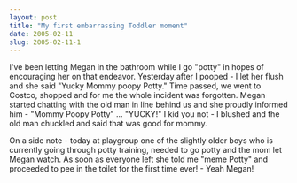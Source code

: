 ```yaml
---
layout: post
title: "My first embarrassing Toddler moment"
date: 2005-02-11
slug: 2005-02-11-1
---
```


I&apos;ve been letting Megan in the bathroom while I go &quot;potty&quot; in hopes of encouraging her on that endeavor.  Yesterday after I pooped - I let her flush and she said &quot;Yucky Mommy poopy Potty.&quot;  Time passed, we went to Costco, shopped and for me the whole incident was forgotten.  Megan started chatting with the old man in line behind us and she proudly informed him - &quot;Mommy Poopy Potty&quot; ... &quot;YUCKY!&quot;  I kid you not - I blushed and the old man chuckled and said that was good for mommy.

On a side note - today at playgroup one of the slightly older boys who is currently going through potty training, needed to go potty and the mom let Megan watch.  As soon as everyone left she told me &quot;meme Potty&quot; and proceeded to pee in the toilet for the first time ever! - Yeah Megan!



